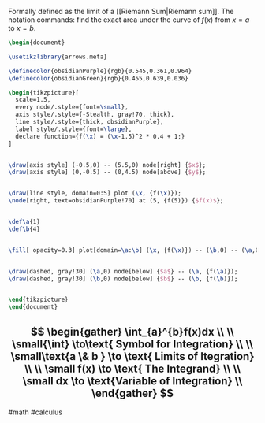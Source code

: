 Formally defined as the limit of a [[Riemann Sum|Riemann sum]]. The notation commands: find the exact area under the curve of $f(x)$ from $x=a$ to $x=b$.

```tikz
\begin{document}

\usetikzlibrary{arrows.meta}

\definecolor{obsidianPurple}{rgb}{0.545,0.361,0.964}
\definecolor{obsidianGreen}{rgb}{0.455,0.639,0.036}

\begin{tikzpicture}[
  scale=1.5,
  every node/.style={font=\small},
  axis style/.style={-Stealth, gray!70, thick},
  line style/.style={thick, obsidianPurple},
  label style/.style={font=\large},
  declare function={f(\x) = (\x-1.5)^2 * 0.4 + 1;}
]


\draw[axis style] (-0.5,0) -- (5.5,0) node[right] {$x$};
\draw[axis style] (0,-0.5) -- (0,4.5) node[above] {$y$};


\draw[line style, domain=0:5] plot (\x, {f(\x)});
\node[right, text=obsidianPurple!70] at (5, {f(5)}) {$f(x)$};


\def\a{1}
\def\b{4}


\fill[ opacity=0.3] plot[domain=\a:\b] (\x, {f(\x)}) -- (\b,0) -- (\a,0) -- cycle;


\draw[dashed, gray!30] (\a,0) node[below] {$a$} -- (\a, {f(\a)});
\draw[dashed, gray!30] (\b,0) node[below] {$b$} -- (\b, {f(\b)});


\end{tikzpicture}
\end{document}
```

$$
\begin{gather}
\int_{a}^{b}f(x)dx \\ \\
\small{\int} \to\text{ Symbol for Integration} \\ \\
\small\text{a \& b } \to \text{ Limits of Itegration} \\ \\
\small f(x) \to \text{ The Integrand} \\ \\
\small dx \to \text{Variable of Integration} \\
\end{gather}
$$
---
#math #calculus 
